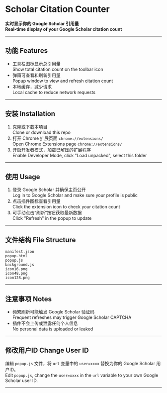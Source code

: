 # Scholar Citation Counter

**实时显示你的 Google Scholar 引用量**  
**Real-time display of your Google Scholar citation count**

---

## 功能 Features

- 工具栏图标显示总引用量  
  Show total citation count on the toolbar icon
- 弹窗可查看和刷新引用量  
  Popup window to view and refresh citation count
- 本地缓存，减少请求  
  Local cache to reduce network requests

---

## 安装 Installation

1. 克隆或下载本项目  
   Clone or download this repo
2. 打开 Chrome 扩展页面 `chrome://extensions/`  
   Open Chrome Extensions page `chrome://extensions/`
3. 开启开发者模式，加载已解压的扩展程序  
   Enable Developer Mode, click "Load unpacked", select this folder

---

## 使用 Usage

1. 登录 Google Scholar 并确保主页公开  
   Log in to Google Scholar and make sure your profile is public
2. 点击插件图标查看引用量  
   Click the extension icon to check your citation count
3. 可手动点击“刷新”按钮获取最新数据  
   Click "Refresh" in the popup to update

---

## 文件结构 File Structure

```
manifest.json
popup.html
popup.js
background.js
icon16.png
icon48.png
icon128.png
```

---

## 注意事项 Notes

- 频繁刷新可能触发 Google Scholar 验证码  
  Frequent refreshes may trigger Google Scholar CAPTCHA
- 插件不会上传或泄露任何个人信息  
  No personal data is uploaded or leaked

---

## 修改用户ID Change User ID

编辑 `popup.js` 文件，将 `url` 变量中的 `user=xxxx` 替换为你的 Google Scholar 用户ID。  
Edit `popup.js`, change the `user=xxxx` in the `url` variable to your own Google Scholar user ID.

---
